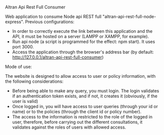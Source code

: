 Altran Api Rest Full Consumer

Web application to consume Node api REST full "altran-api-rest-full-node-express".
Previous configurations:

- In order to correctly execute the link between this application and the API, it must be hosted on a server (LAMPP or XAMPP, for example).
- Run api node (a script is programmed for the effect: npm start). It uses port 3000.
- Access the application through the browser's address bar (by default: http://127.0.0.1/altran-api-rest-full-consumer)


Mode of use:

The website is designed to allow access to user or policy information, with the following considerations:

- Before being able to make any query, you must login. The login validates if an authentication token exists, and if not, it creates it (obviously, if the user is valid)
- Once logged in, you will have access to user queries (through your id or name) or to the policies (through the client id or policy number).
- The access to the information is restricted to the role of the logged in user, therefore, before carrying out the different consultations, it validates against the roles of users with allowed access. 
